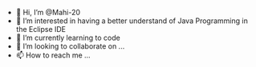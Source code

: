 - 👋 Hi, I’m @Mahi-20
- 👀 I’m interested in having a better understand of Java Programming in the Eclipse IDE
- 🌱 I’m currently learning to code         
- 💞️ I’m looking to collaborate on ...
- 📫 How to reach me ...

<!---
Mahi-20/Mahi-20 is a ✨ special ✨ repository because its `README.md` (this file) appears on your GitHub profile.
You can click the Preview link to take a look at your changes.
--->
